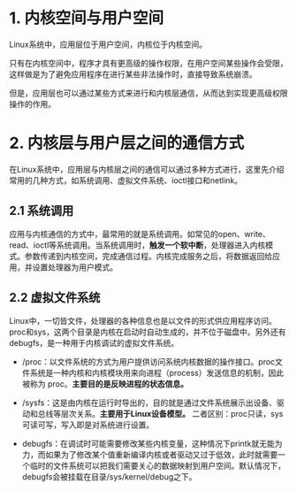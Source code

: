 # 1. 内核空间与用户空间
Linux系统中，应用层位于用户空间，内核位于内核空间。
    
只有在内核空间中，程序才具有更高级的操作权限，在用户空间某些操作会受限，这样做是为了避免应用程序在进行某些非法操作时，直接导致系统崩溃。

但是，应用层也可以通过某些方式来进行和内核层通信，从而达到实现更高级权限操作的作用。

# 2. 内核层与用户层之间的通信方式
在Linux系统中，应用层与内核层之间的通信可以通过多种方式进行，这里先介绍常用的几种方式，如系统调用、虚拟文件系统、ioctl接口和netlink。      

## 2.1 系统调用
 应用与内核通信的方式中，最常用的就是系统调用。如常见的open、write、read、ioctl等系统调用。当系统调用时，**触发一个软中断**，处理器进入内核模式。参数传递到内核空间，完成通信过程。内核完成服务之后，将数据返回给应用，并设置处理器为用户模式。

 ## 2.2 虚拟文件系统
Linux中，一切皆文件，处理器的各种信息也是以文件的形式供应用程序访问。proc和sys，这两个目录是内核在启动时自动生成的，并不位于磁盘中。另外还有debugfs，是一种用于内核调试的虚拟文件系统。

* /proc：以文件系统的方式为用户提供访问系统内核数据的操作接口。proc文件系统是一种内核和内核模块用来向进程（process）发送信息的机制，因此被称为 proc。**主要目的是反映进程的状态信息。**

* /sysfs：这是由内核在运行时导出的，目的就是通过文件系统展示出设备、驱动和总线等层次关系。**主要用于Linux设备模型。**
二者区别：proc只读，sys可读可写，写入即是对系统进行设置。

* debugfs：在调试时可能需要修改某些内核变量，这种情况下printk就无能为力，而如果为了修改某个值重新编译内核或者驱动又过于低效，此时就需要一个临时的文件系统可以把我们需要关心的数据映射到用户空间。默认情况下，debugfs会被挂载在目录/sys/kernel/debug之下。
